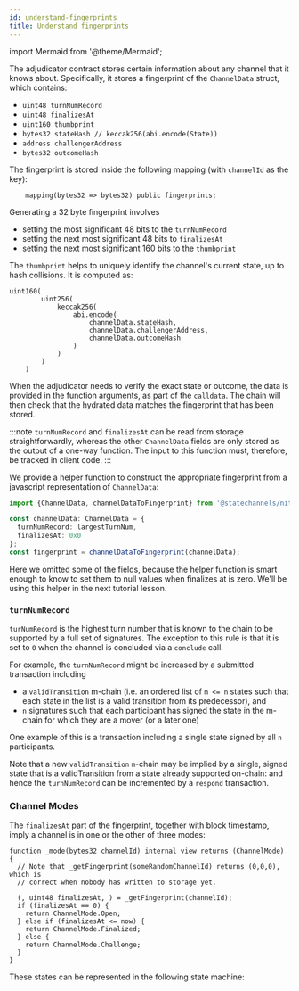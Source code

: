```yaml
---
id: understand-fingerprints
title: Understand fingerprints
---
```


import Mermaid from '@theme/Mermaid';

The adjudicator contract stores certain information about any channel that it knows about. Specifically, it stores a fingerprint of the `ChannelData` struct, which contains:

- `uint48 turnNumRecord`
- `uint48 finalizesAt`
- `uint160 thumbprint`
- `bytes32 stateHash // keccak256(abi.encode(State))`
- `address challengerAddress`
- `bytes32 outcomeHash`

The fingerprint is stored inside the following mapping (with `channelId` as the key):

```solidity
    mapping(bytes32 => bytes32) public fingerprints;
```

Generating a 32 byte fingerprint involves

- setting the most significant 48 bits to the `turnNumRecord`
- setting the next most significant 48 bits to `finalizesAt`
- setting the next most significant 160 bits to the `thumbprint`

The `thumbprint` helps to uniquely identify the channel's current state, up to hash collisions. It is computed as:

```solidity
uint160(
        uint256(
            keccak256(
                abi.encode(
                    channelData.stateHash,
                    channelData.challengerAddress,
                    channelData.outcomeHash
                )
            )
        )
    )
```

When the adjudicator needs to verify the exact state or outcome, the data is provided in the function arguments, as part of the `calldata`. The chain will then check that the hydrated data matches the fingerprint that has been stored.

:::note
`turnNumRecord` and `finalizesAt` can be read from storage straightforwardly, whereas the other `ChannelData` fields are only stored as the output of a one-way function. The input to this function must, therefore, be tracked in client code.
:::

We provide a helper function to construct the appropriate fingerprint from a javascript representation of `ChannelData`:

```typescript
import {ChannelData, channelDataToFingerprint} from '@statechannels/nitro-protocol';

const channelData: ChannelData = {
  turnNumRecord: largestTurnNum,
  finalizesAt: 0x0
};
const fingerprint = channelDataToFingerprint(channelData);
```

Here we omitted some of the fields, because the helper function is smart enough to know to set them to null values when finalizes at is zero. We'll be using this helper in the next tutorial lesson.

### `turnNumRecord`

`turNumRecord` is the highest turn number that is known to the chain to be supported by a full set of signatures.
The exception to this rule is that it is set to `0` when the channel is concluded via a `conclude` call.

For example, the `turnNumRecord` might be increased by a submitted transaction including

- a `validTransition` m-chain (i.e. an ordered list of `m <= n` states such that each state in the list is a valid transition from its predecessor), and
- `n` signatures such that each participant has signed the state in the m-chain for which they are a mover (or a later one)

One example of this is a transaction including a single state signed by all `n` participants.

Note that a new `validTransition` `m`-chain may be implied by a single, signed state that is a validTransition from a state already supported on-chain: and hence the `turnNumRecord` can be incremented by a `respond` transaction.

### Channel Modes

The `finalizesAt` part of the fingerprint, together with block timestamp, imply a channel is in one or the other of three modes:

```solidity
function _mode(bytes32 channelId) internal view returns (ChannelMode) {
  // Note that _getFingerprint(someRandomChannelId) returns (0,0,0), which is
  // correct when nobody has written to storage yet.

  (, uint48 finalizesAt, ) = _getFingerprint(channelId);
  if (finalizesAt == 0) {
    return ChannelMode.Open;
  } else if (finalizesAt <= now) {
    return ChannelMode.Finalized;
  } else {
    return ChannelMode.Challenge;
  }
}

```

These states can be represented in the following state machine:
<Mermaid chart='
graph LR
linkStyle default interpolate basis
Open -->|forceMove| Challenge
Open -->|checkpoint| Open
Open-->|conclude| Finalized
Challenge-->|forceMove| Challenge
Challenge-->|respond| Open
Challenge-->|checkpoint| Open
Challenge-->|conclude| Finalized
Challenge-->|timeout| Finalized' />
